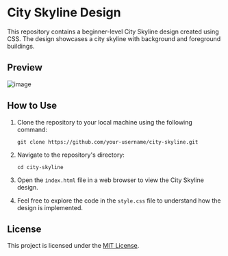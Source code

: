 # City Skyline Design

This repository contains a beginner-level City Skyline design created using CSS. The design showcases a city skyline with background and foreground buildings.

## Preview

![image](https://github.com/HimeshKohad/City-Skyline/assets/107066424/060d1629-6f37-4830-93ae-3b6de2ae51b8)

## How to Use

1. Clone the repository to your local machine using the following command:
   ```
   git clone https://github.com/your-username/city-skyline.git
   ```

2. Navigate to the repository's directory:
   ```
   cd city-skyline
   ```

3. Open the `index.html` file in a web browser to view the City Skyline design.

4. Feel free to explore the code in the `style.css` file to understand how the design is implemented.

## License

This project is licensed under the [MIT License](LICENSE).
